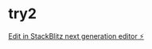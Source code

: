 # try2

[Edit in StackBlitz next generation editor ⚡️](https://stackblitz.com/~/github.com/IamVigneshk/try2)